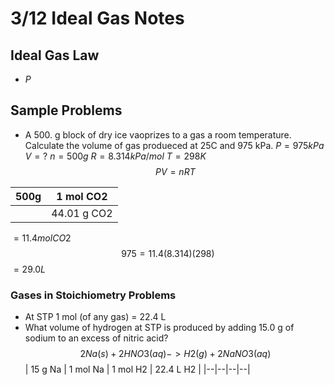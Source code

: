 # 3/12 Ideal Gas Notes
## Ideal Gas Law
- $P$
## Sample Problems
- A 500. g block of dry ice vaoprizes to a gas a room temperature. Calculate the volume of gas produeced at 25C and 975 kPa.
$P = 975 kPa$
$V = ?$
$n = 500g$
$R = 8.314 kPa/mol$
$T = 298K$
$$ PV = nRT $$

| 500g | 1 mol CO2 |
|--|--|
| | 44.01 g CO2 |
$= 11.4 mol CO2$
$$975 = 11.4(8.314)(298)$$
$= 29.0L$
### Gases in Stoichiometry Problems

- At STP 1 mol (of any gas) = 22.4 L
- What volume of hydrogen at STP is produced by adding 15.0 g of sodium to an excess of nitric acid?
$$2Na(s) + 2HNO3(aq) -> H2(g) + 2NaNO3(aq)$$
| 15 g Na | 1 mol Na | 1 mol H2 | 22.4 L H2 |
|--|--|--|--|



<!--stackedit_data:
eyJoaXN0b3J5IjpbMTQ3MjkzNTQzMyw0NjM2NjUwMjNdfQ==
-->